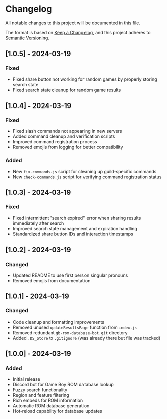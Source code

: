 # Changelog

All notable changes to this project will be documented in this file.

The format is based on [Keep a Changelog](https://keepachangelog.com/en/1.0.0/),
and this project adheres to [Semantic Versioning](https://semver.org/spec/v2.0.0.html).

## [1.0.5] - 2024-03-19

### Fixed

- Fixed share button not working for random games by properly storing search state
- Fixed search state cleanup for random game results

## [1.0.4] - 2024-03-19

### Fixed

- Fixed slash commands not appearing in new servers
- Added command cleanup and verification scripts
- Improved command registration process
- Removed emojis from logging for better compatibility

### Added

- New `fix-commands.js` script for cleaning up guild-specific commands
- New `check-commands.js` script for verifying command registration status

## [1.0.3] - 2024-03-19

### Fixed

- Fixed intermittent "search expired" error when sharing results immediately after search
- Improved search state management and expiration handling
- Standardized share button IDs and interaction timestamps

## [1.0.2] - 2024-03-19

### Changed

- Updated README to use first person singular pronouns
- Removed emojis from documentation

## [1.0.1] - 2024-03-19

### Changed

- Code cleanup and formatting improvements
- Removed unused `updateResultsPage` function from `index.js`
- Removed redundant `gb-rom-database-bot.git` directory
- Added `.DS_Store` to `.gitignore` (was already there but file was tracked)

## [1.0.0] - 2024-03-19

### Added

- Initial release
- Discord bot for Game Boy ROM database lookup
- Fuzzy search functionality
- Region and feature filtering
- Rich embeds for ROM information
- Automatic ROM database generation
- Hot-reload capability for database updates
